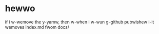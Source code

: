 # hewwo
if i w-wemove the y-yamw, then w-when i w-wun g-github pubwishew i-it wemoves index.md fwom docs/
